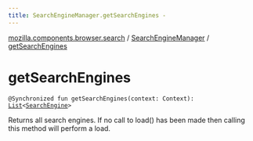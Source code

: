 ```yaml
---
title: SearchEngineManager.getSearchEngines - 
---
```


[mozilla.components.browser.search](../index.html) / [SearchEngineManager](index.html) / [getSearchEngines](./get-search-engines.html)

# getSearchEngines

`@Synchronized fun getSearchEngines(context: Context): `[`List`](https://kotlinlang.org/api/latest/jvm/stdlib/kotlin.collections/-list/index.html)`<`[`SearchEngine`](../-search-engine/index.html)`>`

Returns all search engines. If no call to load() has been made then calling this method
will perform a load.

